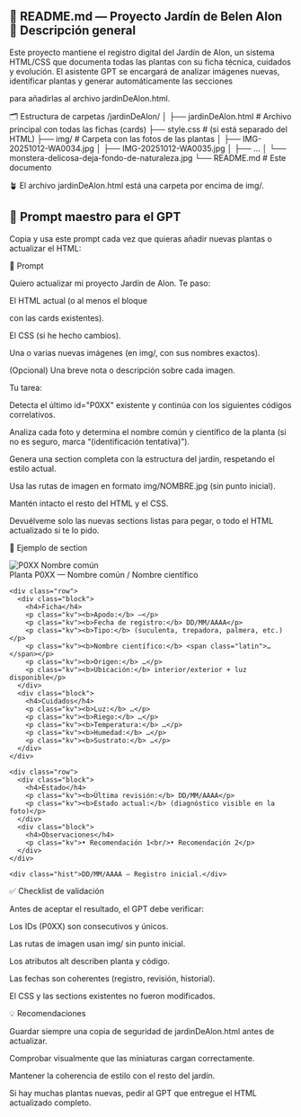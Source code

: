 📘 README.md — Proyecto Jardín de Belen Alon
🌿 Descripción general
---

Este proyecto mantiene el registro digital del Jardín de Alon, un sistema HTML/CSS que documenta todas las plantas con su ficha técnica, cuidados y evolución.
El asistente GPT se encargará de analizar imágenes nuevas, identificar plantas y generar automáticamente las secciones <section> para añadirlas al archivo jardinDeAlon.html.

🗂️ Estructura de carpetas
/jardinDeAlon/
│
├── jardinDeAlon.html      # Archivo principal con todas las fichas (cards)
├── style.css              # (si está separado del HTML)
├── img/                   # Carpeta con las fotos de las plantas
│   ├── IMG-20251012-WA0034.jpg
│   ├── IMG-20251012-WA0035.jpg
│   ├── ...
│   └── monstera-delicosa-deja-fondo-de-naturaleza.jpg
└── README.md              # Este documento


🪴 El archivo jardinDeAlon.html está una carpeta por encima de img/.

🤖 Prompt maestro para el GPT
---

Copia y usa este prompt cada vez que quieras añadir nuevas plantas o actualizar el HTML:

🧩 Prompt

Quiero actualizar mi proyecto Jardín de Alon.
Te paso:

El HTML actual (o al menos el bloque <main class="container"> con las cards existentes).

El CSS (si he hecho cambios).

Una o varias nuevas imágenes (en img/, con sus nombres exactos).

(Opcional) Una breve nota o descripción sobre cada imagen.

Tu tarea:

Detecta el último id="P0XX" existente y continúa con los siguientes códigos correlativos.

Analiza cada foto y determina el nombre común y científico de la planta (si no es seguro, marca “(identificación tentativa)”).

Genera una section completa con la estructura del jardín, respetando el estilo actual.

Usa las rutas de imagen en formato img/NOMBRE.jpg (sin punto inicial).

Mantén intacto el resto del HTML y el CSS.

Devuélveme solo las nuevas sections listas para pegar, o todo el HTML actualizado si te lo pido.

🌼 Ejemplo de section
<!-- ===== P0XX ===== -->
<section class="card" id="P0XX">
  <img class="thumb" loading="lazy" src="img/NOMBRE_DE_LA_IMAGEN.jpg" alt="P0XX Nombre común" />
  <div>
    <div class="id">Planta P0XX — Nombre común / <span class="latin">Nombre científico</span></div>

    <div class="row">
      <div class="block">
        <h4>Ficha</h4>
        <p class="kv"><b>Apodo:</b> —</p>
        <p class="kv"><b>Fecha de registro:</b> DD/MM/AAAA</p>
        <p class="kv"><b>Tipo:</b> (suculenta, trepadora, palmera, etc.)</p>
        <p class="kv"><b>Nombre científico:</b> <span class="latin">…</span></p>
        <p class="kv"><b>Origen:</b> …</p>
        <p class="kv"><b>Ubicación:</b> interior/exterior + luz disponible</p>
      </div>
      <div class="block">
        <h4>Cuidados</h4>
        <p class="kv"><b>Luz:</b> …</p>
        <p class="kv"><b>Riego:</b> …</p>
        <p class="kv"><b>Temperatura:</b> …</p>
        <p class="kv"><b>Humedad:</b> …</p>
        <p class="kv"><b>Sustrato:</b> …</p>
      </div>
    </div>

    <div class="row">
      <div class="block">
        <h4>Estado</h4>
        <p class="kv"><b>Última revisión:</b> DD/MM/AAAA</p>
        <p class="kv"><b>Estado actual:</b> (diagnóstico visible en la foto)</p>
      </div>
      <div class="block">
        <h4>Observaciones</h4>
        <p class="kv">• Recomendación 1<br/>• Recomendación 2</p>
      </div>
    </div>

    <div class="hist">DD/MM/AAAA — Registro inicial.</div>
  </div>
</section>

✅ Checklist de validación

Antes de aceptar el resultado, el GPT debe verificar:

 Los IDs (P0XX) son consecutivos y únicos.

 Las rutas de imagen usan img/ sin punto inicial.

 Los atributos alt describen planta y código.

 Las fechas son coherentes (registro, revisión, historial).

 El CSS y las sections existentes no fueron modificados.

💡 Recomendaciones

Guardar siempre una copia de seguridad de jardinDeAlon.html antes de actualizar.

Comprobar visualmente que las miniaturas cargan correctamente.

Mantener la coherencia de estilo con el resto del jardín.

Si hay muchas plantas nuevas, pedir al GPT que entregue el HTML actualizado completo.